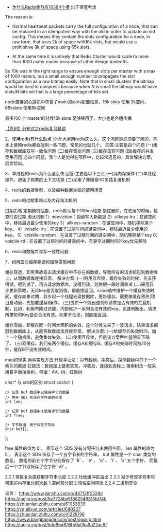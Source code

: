 


- [为什么Redis集群有16384个槽](https://www.cnblogs.com/rjzheng/p/11430592.html)
出于带宽考虑


The reason is:
* Normal heartbeat packets carry the full configuration of a node, that can be replaced in an idempotent way with the old in order to update an old config. This means they contain the slots configuration for a node, in raw form, that uses 2k of space with16k slots, but would use a prohibitive 8k of space using 65k slots.


* At the same time it is unlikely that Redis Cluster would scale to more than 1000 mater nodes because of other design tradeoffs.

So 16k was in the right range to ensure enough slots per master with a max of 1000 maters, but a small enough number to propagate the slot configuration as a raw bitmap easily. Note that in small clusters the bitmap would be hard to compress because when N is small the bitmap would have slots/N bits set that is a large percentage of bits set.


node直接的心跳包中包含了node的slots配置信息，16k slots 使用 2k空间， 65kslots 使用8k空间

最多100 个 master的时候16k slots 足够使用了，大小也是合适传播



[【原创】分布式之redis复习精讲](https://www.cnblogs.com/rjzheng/p/9096228.html)

2、使用redis有什么缺点
分析:大家用redis这么久，这个问题是必须要了解的，基本上使用redis都会碰到一些问题，常见的也就几个。
回答:主要是四个问题
(一)缓存和数据库双写一致性问题
(二)缓存雪崩问题
(三)缓存击穿问题
(四)缓存的并发竞争问题
这四个问题，我个人是觉得在项目中，比较常遇见的，具体解决方案，后文给出。


3、单线程的redis为什么这么快
回答:主要是以下三点
(一)纯内存操作
(二)单线程操作，避免了频繁的上下文切换
(三)采用了非阻塞I/O多路复用机制


4、redis的数据类型，以及每种数据类型的使用场景

5、redis的过期策略以及内存淘汰机制

过期策略
	定期随机抽查，redis默认每个100ms检查
	惰性删除，在使用的时候，检查时否过期
淘汰机制
	1）noeviction：拒绝写入新数据
	2）allkeys-lru：在键空间中，移除最近最少使用的key
	3）allkeys-random：在键空间中，随机移除某个key。
	4）volatile-lru：在设置了过期时间的键空间中，移除最近最少使用的key。
	5）volatile-random：在设置了过期时间的键空间中，随机移除某个key
	6）volatile-ttl：在设置了过期时间的键空间中，有更早过期时间的key优先移除


6、redis和数据库双写一致性问题


7、如何应对缓存穿透和缓存雪崩问题

缓存穿透，即黑客故意去请求缓存中不存在的数据，导致所有的请求都怼到数据库上，从而数据库连接异常。
解决方案:
(一)利用互斥锁，缓存失效的时候，先去获得锁，得到锁了，再去请求数据库。没得到锁，则休眠一段时间重试
(二)采用异步更新策略，无论key是否取到值，都直接返回。value值中维护一个缓存失效时间，缓存如果过期，异步起一个线程去读数据库，更新缓存。需要做缓存预热(项目启动前，先加载缓存)操作。
(三)提供一个能迅速判断请求是否有效的拦截机制，比如，利用布隆过滤器，内部维护一系列合法有效的key。迅速判断出，请求所携带的Key是否合法有效。如果不合法，则直接返回。

缓存雪崩，即缓存同一时间大面积的失效，这个时候又来了一波请求，结果请求都怼到数据库上，从而导致数据库连接异常。
解决方案:
(一)给缓存的失效时间，加上一个随机值，避免集体失效。
(二)使用互斥锁，但是该方案吞吐量明显下降了。
(三)双缓存。我们有两个缓存，缓存A和缓存B。缓存A的失效时间为20分钟，缓存B不设失效时间。




map的现实
两种实现方法
开放寻址法：只有数组，冲突后，探测数组中的下一个索引的数据
拉链法：数组加上链表实现，冲突后，连接到连标上
搜索树法一般采用自平衡搜索树，包括：AVL 树，红黑树




char* 与 sds的区别
struct sdshdr {

    // 记录 buf 数组中已使用字节的数量
    // 等于 SDS 所保存字符串的长度
    int len;

    // 记录 buf 数组中未使用字节的数量
    int free;

    // 字节数组，用于保存字符串
    char buf[];

};

free 属性的值为 0 ， 表示这个 SDS 没有分配任何未使用空间。
len 属性的值为 5 ， 表示这个 SDS 保存了一个五字节长的字符串。
buf 属性是一个 char 类型的数组， 数组的前五个字节分别保存了 'R' 、 'e' 、 'd' 、 'i' 、 's' 五个字符， 而最后一个字节则保存了空字符 '\0' 。




2.2.1 常数复杂度获取字符串长度
2.2.2 杜绝缓冲区溢出
2.2.3 减少修改字符串时带来的内存重分配次数
1.空间预分配
2.惰性空间释放
2.2.4 二进制安全





调优：
<https://www.jianshu.com/p/44712ff0528d>
<https://juejin.im/post/5e7724be51882549315fd74b>
<https://zhuanlan.zhihu.com/p/61053939>
<https://yq.aliyun.com/articles/680237>
<https://zhuanlan.zhihu.com/p/41228196>
<https://www.bangbangde.com/post/gossip.html>
<https://juejin.im/post/5dd65d676fb9a05a9a22ac6f>


